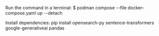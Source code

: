 Run the command in a terminal:
$ podman compose --file docker-compose.yaml up --detach

Install dependencies:
pip install opensearch-py sentence-transformers google-generativeai pandas


